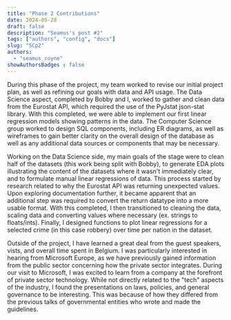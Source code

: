 ```yaml
---
title: "Phase 2 Contributions"
date: 2024-05-28
draft: false
description: "Seamus's post #2"
tags: ["authors", "config", "docs"]
slug: "SCp2"
authors:
  - "seamus_coyne"
showAuthorsBadges : false
---
```


During this phase of the project, my team worked to revise our initial project plan, as well as refining our goals with data and API usage. The Data Science aspect, completed by Bobby and I, worked to gather and clean data from the Eurostat API, which required the use of the PyJstat json-stat library. With this completed, we were able to implement our first linear regression models showing patterns in the data. The Computer Science group worked to design SQL components, including ER diagrams, as well as wireframes to gain better clarity on the overall design of the database as well as any additional data sources or components that may be necessary.

Working on the Data Science side, my main goals of the stage were to clean half of the datasets (this work being split with Bobby), to generate EDA plots illustrating the content of the datasets where it wasn't immediately clear, and to formulate manual linear regressions of data. This process started by research related to why the Eurostat API was returning unexpected values. Upon exploring documentation further, it became apparent that an additional step was required to convert the return datatype into a more usable format. With this completed, I then transitioned to cleaning the data, scaling data and converting values where necessary (ex. strings to floats/ints). Finally, I designed functions to plot linear regressions for a selected crime (in this case robbery) over time per nation in the dataset.

Outside of the project, I have learned a great deal from the guest speakers, vists, and overall time spent in Belgium. I was particularly interested in hearing from Microsoft Europe, as we have previously gained information from the public sector concerning how the private sector integrates. During our visit to Microsoft, I was excited to learn from a company at the forefront of private sector technology. While not directly related to the "tech" aspects of the industry, I found the presentations on laws, policies, and general governance to be interesting. This was because of how they differed from the previous talks of governmental entities who wrote and made the guidelines.